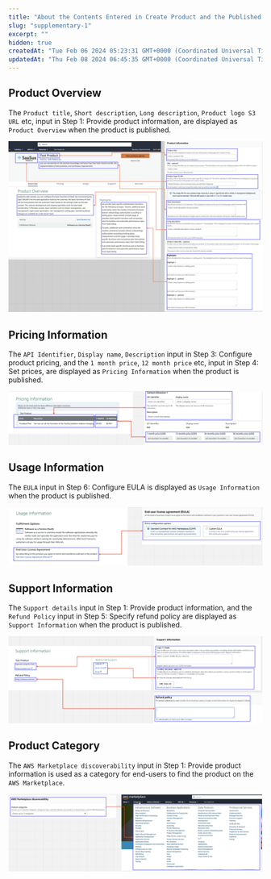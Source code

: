 ```yaml
---
title: "About the Contents Entered in Create Product and the Published Details"
slug: "supplementary-1"
excerpt: ""
hidden: true
createdAt: "Tue Feb 06 2024 05:23:31 GMT+0000 (Coordinated Universal Time)"
updatedAt: "Thu Feb 08 2024 06:45:35 GMT+0000 (Coordinated Universal Time)"
---
```

## Product Overview

The `Product title`, `Short description`, `Long description`, `Product logo S3 URL` etc, input in Step 1: Provide product information, are displayed as `Product Overview` when the product is published.

![supplementary-1-1](/img/aws-marketplace-integration/supplementary/supplementary-1-1.png)

## Pricing Information

The `API Identifier`, `Display name`, `Description` input in Step 3: Configure product pricing, and the `1 month price`, `12 month price` etc, input in Step 4: Set prices, are displayed as `Pricing Information` when the product is published.

![supplementary-1-2](/img/aws-marketplace-integration/supplementary/supplementary-1-2.png)

## Usage Information

The `EULA` input in Step 6: Configure EULA is displayed as `Usage Information` when the product is published.

![supplementary-1-3](/img/aws-marketplace-integration/supplementary/supplementary-1-3.png)

## Support Information

The `Support details` input in Step 1: Provide product information, and the `Refund Policy` input in Step 5: Specify refund policy are displayed as `Support Information` when the product is published.

![supplementary-1-4](/img/aws-marketplace-integration/supplementary/supplementary-1-4.png)

## Product Category

The `AWS Marketplace discoverability` input in Step 1: Provide product information is used as a category for end-users to find the product on the `AWS Marketplace`.

![supplementary-1-5](/img/aws-marketplace-integration/supplementary/supplementary-1-5.png)
